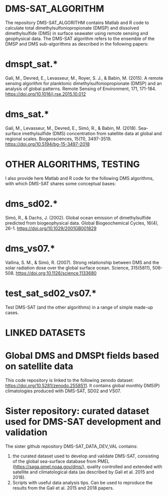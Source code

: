 # DMS-SAT_ALGORITHM
The repository DMS-SAT_ALGORITHM contains Matlab and R code to calculate total dimethylsulfoniopropionate (DMSP) and dissolved dimethylsulfide (DMS) in surface seawater using remote sensing and geophysical data. The DMS-SAT algorithm refers to the ensemble of the DMSP and DMS sub-algorithms as described in the following papers:

dmspt_sat.*
==========
Galí, M., Devred, E., Levasseur, M., Royer, S. J., & Babin, M. (2015). A remote sensing algorithm for planktonic dimethylsulfoniopropionate (DMSP) and an analysis of global patterns. Remote Sensing of Environment, 171, 171-184. https://doi.org/10.1016/j.rse.2015.10.012

dms_sat.*
========
Galí, M., Levasseur, M., Devred, E., Simó, R., & Babin, M. (2018). Sea-surface imethylsulfide (DMS) concentration from satellite data at global and regional scales. Biogeosciences, 15(11), 3497-3519. https://doi.org/10.5194/bg-15-3497-2018


# OTHER ALGORITHMS, TESTING
I also provide here Matlab and R code for the following DMS algorithms, with which DMS-SAT shares some conceptual bases:

dms_sd02.*
==========
Simó, R., & Dachs, J. (2002). Global ocean emission of dimethylsulfide predicted from biogeophysical data. Global Biogeochemical Cycles, 16(4), 26-1. https://doi.org/10.1029/2001GB001829

dms_vs07.*
=========
Vallina, S. M., & Simó, R. (2007). Strong relationship between DMS and the solar radiation dose over the global surface ocean. Science, 315(5811), 506-508. https://doi.org:10.1126/science.1133680

test_sat_sd02_vs07.*
====================
Test DMS-SAT (and the other algorithms) in a range of simple made-up cases.


# LINKED DATASETS

Global DMS and DMSPt fields based on satellite data
===================================================
This code repository is linked to the following zenodo dataset: https://doi.org/10.5281/zenodo.2558511. It contains global monthly DMS(P) climatologies produced with DMS-SAT, SD02 and VS07.

Sister repository: curated dataset used for DMS-SAT development and validation
====
The sister github repository DMS-SAT_DATA_DEV_VAL contains:
1) the curated dataset used to develop and validate DMS-SAT, consisting of the global sea-surface database from PMEL (https://saga.pmel.noaa.gov/dms/), quality controlled and extended with satellite and climatological data (as described by Galí et al. 2015 and 2018).
2) Scripts with useful data analysis tips. Can be used to reproduce the results from the Galí et al. 2015 and 2018 papers.
